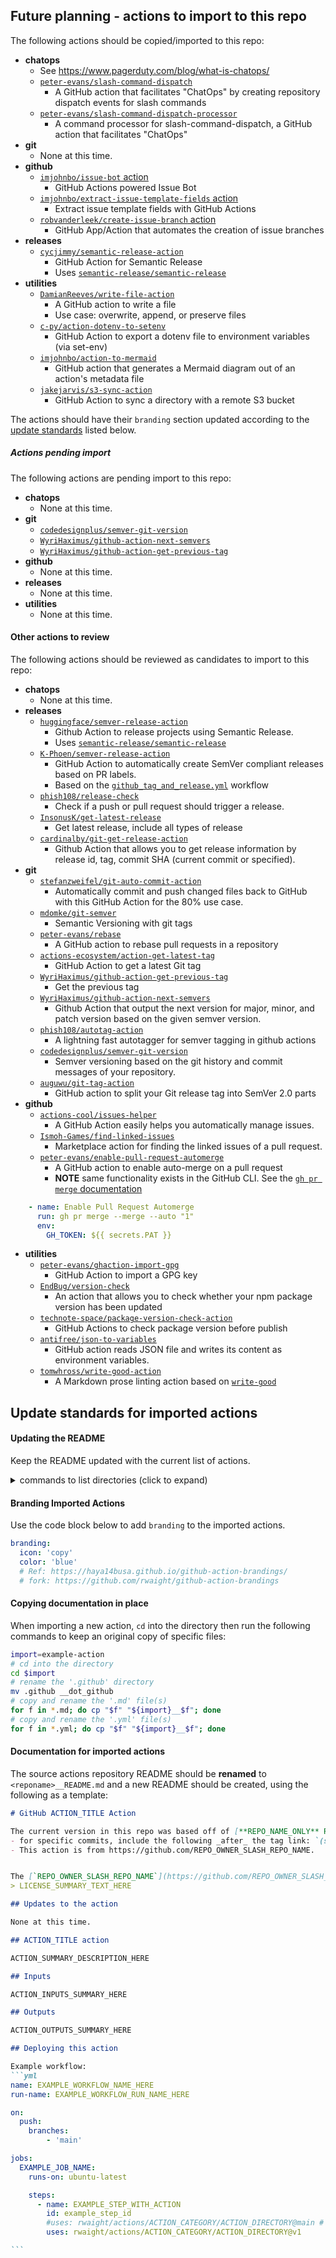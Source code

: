 ## Future planning - actions to import to this repo

The following actions should be copied/imported to this repo:
- **chatops**
    - See https://www.pagerduty.com/blog/what-is-chatops/
    - [`peter-evans/slash-command-dispatch`](https://github.com/peter-evans/slash-command-dispatch)
        - A GitHub action that facilitates "ChatOps" by creating repository dispatch events for slash commands
    - [`peter-evans/slash-command-dispatch-processor`](https://github.com/peter-evans/slash-command-dispatch-processor)
        - A command processor for slash-command-dispatch, a GitHub action that facilitates "ChatOps"
- **git**
    - None at this time.
- **github**
    - [`imjohnbo/issue-bot` action](https://github.com/imjohnbo/issue-bot)
        - GitHub Actions powered Issue Bot
    - [`imjohnbo/extract-issue-template-fields` action](https://github.com/imjohnbo/extract-issue-template-fields)
        - Extract issue template fields with GitHub Actions
    - [`robvanderleek/create-issue-branch` action](https://github.com/robvanderleek/create-issue-branch)
        - GitHub App/Action that automates the creation of issue branches
- **releases**
    - [`cycjimmy/semantic-release-action`](https://github.com/cycjimmy/semantic-release-action)
        - GitHub Action for Semantic Release
        - Uses [`semantic-release/semantic-release`](https://github.com/semantic-release/semantic-release)
- **utilities**
    - [`DamianReeves/write-file-action`](https://github.com/DamianReeves/write-file-action)
        - A GitHub action to write a file
        - Use case: overwrite, append, or preserve files
    - [`c-py/action-dotenv-to-setenv`](https://github.com/c-py/action-dotenv-to-setenv)
        - GitHub Action to export a dotenv file to environment variables (via set-env)
    - [`imjohnbo/action-to-mermaid`](https://github.com/imjohnbo/action-to-mermaid)
        - GitHub action that generates a Mermaid diagram out of an action's metadata file
    - [`jakejarvis/s3-sync-action`](https://github.com/jakejarvis/s3-sync-action)
        - GitHub Action to sync a directory with a remote S3 bucket

The actions should have their `branding` section updated according to the [update standards](#update-standards-for-imported-actions) listed below.

##### Actions pending import

The following actions are pending import to this repo:
- **chatops**
    - None at this time.
- **git**
    - [`codedesignplus/semver-git-version`](https://github.com/codedesignplus/semver-git-version)
    - [`WyriHaximus/github-action-next-semvers`](https://github.com/WyriHaximus/github-action-next-semvers)
    - [`WyriHaximus/github-action-get-previous-tag`](https://github.com/WyriHaximus/github-action-get-previous-tag)
- **github**
    - None at this time.
- **releases**
    - None at this time.
- **utilities**
    - None at this time.

#### Other actions to review

The following actions should be reviewed as candidates to import to this repo:
- **chatops**
    - None at this time.
- **releases**
    - [`huggingface/semver-release-action`](https://github.com/huggingface/semver-release-action)
        - Github Action to release projects using Semantic Release.
        - Uses [`semantic-release/semantic-release`](https://github.com/semantic-release/semantic-release)
    - [`K-Phoen/semver-release-action`](https://github.com/K-Phoen/semver-release-action/)
        - GitHub Action to automatically create SemVer compliant releases based on PR labels.
        - Based on the [`github_tag_and_release.yml`](https://github.com/agilepathway/label-checker/blob/master/.github/workflows/github_tag_and_release.yml) workflow
    - [`phish108/release-check`](https://github.com/phish108/release-check)
        - Check if a push or pull request should trigger a release.
    - [`InsonusK/get-latest-release`](https://github.com/InsonusK/get-latest-release)
        - Get latest release, include all types of release
    - [`cardinalby/git-get-release-action`](https://github.com/cardinalby/git-get-release-action)
        - Github Action that allows you to get release information by release id, tag, commit SHA (current commit or specified).
- **git**
    - [`stefanzweifel/git-auto-commit-action`](https://github.com/stefanzweifel/git-auto-commit-action)
        - Automatically commit and push changed files back to GitHub with this GitHub Action for the 80% use case.
    - [`mdomke/git-semver`](https://github.com/mdomke/git-semver)
        - Semantic Versioning with git tags
    - [`peter-evans/rebase`](https://github.com/peter-evans/rebase)
        - A GitHub action to rebase pull requests in a repository
    - [`actions-ecosystem/action-get-latest-tag`](https://github.com/actions-ecosystem/action-get-latest-tag)
        - GitHub Action to get a latest Git tag
    - [`WyriHaximus/github-action-get-previous-tag`](https://github.com/WyriHaximus/github-action-get-previous-tag)
        - Get the previous tag
    - [`WyriHaximus/github-action-next-semvers`](https://github.com/WyriHaximus/github-action-next-semvers)
        - Github Action that output the next version for major, minor, and patch version based on the given semver version.
    - [`phish108/autotag-action`](https://github.com/phish108/autotag-action)
        - A lightning fast autotagger for semver tagging in github actions
    - [`codedesignplus/semver-git-version`](https://github.com/codedesignplus/semver-git-version)
        - Semver versioning based on the git history and commit messages of your repository.
    - [`auguwu/git-tag-action`](https://github.com/auguwu/git-tag-action)
        - GitHub action to split your Git release tag into SemVer 2.0 parts
- **github**
    - [`actions-cool/issues-helper`](https://github.com/actions-cool/issues-helper)
        - A GitHub Action easily helps you automatically manage issues.
    - [`Ismoh-Games/find-linked-issues`](https://github.com/Ismoh-Games/find-linked-issues)
        - Marketplace action for finding the linked issues of a pull request.
    - [`peter-evans/enable-pull-request-automerge`](https://github.com/peter-evans/enable-pull-request-automerge)
        - A GitHub action to enable auto-merge on a pull request
        - **NOTE** same functionality exists in the GitHub CLI. See the [`gh pr merge` documentation](https://cli.github.com/manual/gh_pr_merge)

```yml
    - name: Enable Pull Request Automerge
      run: gh pr merge --merge --auto "1"
      env:
        GH_TOKEN: ${{ secrets.PAT }}
```

- **utilities**
    - [`peter-evans/ghaction-import-gpg`](https://github.com/peter-evans/ghaction-import-gpg)
        - GitHub Action to import a GPG key
    - [`EndBug/version-check`](https://github.com/EndBug/version-check)
        - An action that allows you to check whether your npm package version has been updated
    - [`technote-space/package-version-check-action`](https://github.com/technote-space/package-version-check-action)
        - GitHub Actions to check package version before publish
    - [`antifree/json-to-variables`](https://github.com/antifree/json-to-variables)
        - GitHub action reads JSON file and writes its content as environment variables.
    - [`tomwhross/write-good-action`](https://github.com/tomwhross/write-good-action)
        - A Markdown prose linting action based on [`write-good`](https://github.com/btford/write-good)


## Update standards for imported actions

#### Updating the README

Keep the README updated with the current list of actions.

<details><summary>commands to list directories (click to expand)</summary>

##### Get the categories from the root directory
```bash
# use the '-I' option to exclude the non-category directories
tree . -d -L 1 -I '.git|.github|archive|assets|composite|examples|test' --noreport
```

##### Get the actions by category
```bash
# use the '-I' option to exclude the non-category directories
tree . -d -L 2 -I '.git|.github|archive|assets|composite|examples|test' --noreport
```


##### Get the top two levels of directories from the root directory of the repo
```bash
# two levels of directories, using find
find . -type d -maxdepth 2

# two levels of directories, using tree
tree . -d -L 2

# two levels of directories, using tree, without the report
tree . -d -L 2 --noreport
```

##### Get the directories by category with `find`
```bash
# store the categories into an array to use in a for loop
categories=(builders chatops git github releases utilities)

# get the action names by category, using find
for item in ${categories[@]}; do find $item -type d -maxdepth 1; done

# not fancy way, using cut, to get the action names below their category
for item in ${categories[@]}; do find $item -type d -maxdepth 1 | cut -d'/' -f2-; done

# similar to above, but with sed
for item in ${categories[@]}; do find $item -type d -maxdepth 1 | sed 's,^[^/]*/,,'; done
```

##### Get the directories by category with `tree`
```bash
# store the categories into an array to use in a for loop
categories=(builders chatops git github releases utilities)

# get the action names by category, using tree
for item in ${categories[@]}; do tree $item -d -L 1; done
```

##### Filter out the non-category directories with `tree`
```bash
# use the '-I' option to exclude the non-category directories
tree . -d -L 2 -I '.git|.github|archive|assets|composite|examples|test' --noreport
```

</details>


#### Branding Imported Actions

Use the code block below to add `branding` to the imported actions.
```yml
branding:
  icon: 'copy'
  color: 'blue'
  # Ref: https://haya14busa.github.io/github-action-brandings/
  # fork: https://github.com/rwaight/github-action-brandings
```

#### Copying documentation in place

When importing a new action, `cd` into the directory then run the following commands to keep an original copy of specific files:
```bash
import=example-action
# cd into the directory
cd $import
# rename the '.github' directory
mv .github __dot_github
# copy and rename the '.md' file(s)
for f in *.md; do cp "$f" "${import}__$f"; done
# copy and rename the '.yml' file(s)
for f in *.yml; do cp "$f" "${import}__$f"; done
```

#### Documentation for imported actions

The source actions repository README should be **renamed** to `<reponame>__README.md` and a new README should be created, using the following as a template:
````markdown
# GitHub ACTION_TITLE Action

The current version in this repo was based off of [**REPO_NAME_ONLY** RELEASE_TAG_VERSION_HERE](https://github.com/REPO_OWNER_SLASH_REPO_NAME/releases/tag/RELEASE_TAG_VERSION_HERE)
- for specific commits, include the following _after_ the tag link: `(specifically [this commit](https://github.com/REPO_OWNER_SLASH_REPO_NAME/commit/HASH_OF_UNIQUE_COMMIT_IN_SOURCE_REPO))`
- This action is from https://github.com/REPO_OWNER_SLASH_REPO_NAME.


The [`REPO_OWNER_SLASH_REPO_NAME`](https://github.com/REPO_OWNER_SLASH_REPO_NAME) has a (an) LICENSE_NAME_HERE:
> LICENSE_SUMMARY_TEXT_HERE

## Updates to the action

None at this time.

## ACTION_TITLE action

ACTION_SUMMARY_DESCRIPTION_HERE

## Inputs

ACTION_INPUTS_SUMMARY_HERE

## Outputs

ACTION_OUTPUTS_SUMMARY_HERE

## Deploying this action

Example workflow:
```yml
name: EXAMPLE_WORKFLOW_NAME_HERE
run-name: EXAMPLE_WORKFLOW_RUN_NAME_HERE

on:
  push:
    branches:
        - 'main'

jobs:
  EXAMPLE_JOB_NAME:
    runs-on: ubuntu-latest

    steps:
      - name: EXAMPLE_STEP_WITH_ACTION
        id: example_step_id
        #uses: rwaight/actions/ACTION_CATEGORY/ACTION_DIRECTORY@main # can use version specific or main
        uses: rwaight/actions/ACTION_CATEGORY/ACTION_DIRECTORY@v1

```

````
